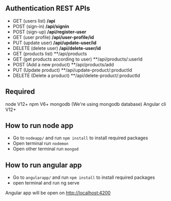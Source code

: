 ## Authentication REST APIs
* GET (users list)	  **/api**
* POST (sign-in)	      **/api/signin**
* POST (sign-up)	      **/api/register-user**
* GET (user profile)	  **/api/user-profile/id**
* PUT (update user)	  **/api/update-user/id**
* DELETE (delete user)  **/api/delete-user/id**
* GET (products list)  **/api/products
* GET (get products according to user) **/api/products/:userId
* POST (Add a new product)  **/api/products/add
* PUT (Update product) **/api/update-product/:productId
* DELETE (Delete a product) **/api/delete-product/:productId


## Required
node V12+
npm V6+
mongodb (We're using mongodb database)
Angular cli V12+


## How to run node app
- Go to `nodeapp/` and run `npm install` to install required packages
- Open terminal run `nodemon`
- Open other terminal run `mongod`

## How to run angular app
- Go to `angularapp/` and run `npm install` to install required packages
- open terminal and run ng serve


Angular app will be open on [http://localhost:4200](http://localhost:4200)
